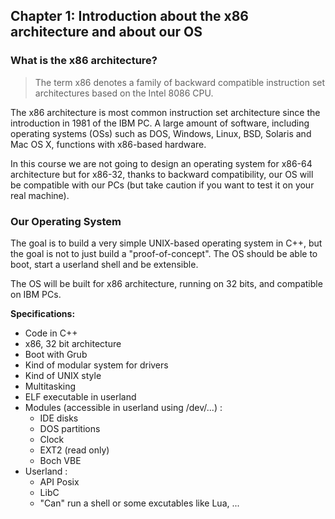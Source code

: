 ## Chapter 1: Introduction about the x86 architecture and about our OS

### What is the x86 architecture?

> The term x86 denotes a family of backward compatible instruction set architectures based on the Intel 8086 CPU.

The x86 architecture is most common instruction set architecture since the introduction in 1981 of the IBM PC. A large amount of software, including operating systems (OSs) such as DOS, Windows, Linux, BSD, Solaris and Mac OS X, functions with x86-based hardware.

In this course we are not going to design an operating system for x86-64 architecture but for x86-32, thanks to backward compatibility, our OS will be compatible with our PCs (but take caution if you want to test it on your real machine).

### Our Operating System

The goal is to build a very simple UNIX-based operating system in C++, but the goal is not to just build a "proof-of-concept". The OS should be able to boot, start a userland shell and be extensible.

The OS will be built for x86 architecture, running on 32 bits, and compatible on IBM PCs.

**Specifications:**

* Code in C++
* x86, 32 bit architecture
* Boot with Grub
* Kind of modular system for drivers
* Kind of UNIX style
* Multitasking
* ELF executable in userland
* Modules (accessible in userland using /dev/...) :
    * IDE disks
    * DOS partitions
    * Clock
    * EXT2 (read only)
    * Boch VBE
* Userland :
    * API Posix
    * LibC
    * "Can" run a shell or some excutables like Lua, ...
